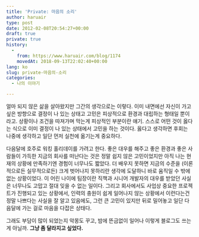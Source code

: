 ```yaml
---
title: 'Private: 마음의 소리'
author: haruair
type: post
date: 2012-02-08T20:54:27+00:00
draft: true
private: true
history:
  - 
    from: https://www.haruair.com/blog/1174
    movedAt: 2018-09-13T22:02:40+00:00
lang: ko
slug: private-마음의-소리
categories:
  - 나의 이야기

---
```

얼마 되지 않은 삶을 살아왔지만 그간의 생각으로는 이렇다. 이미 내면에선 자신이 가고싶은 방향으로 결정이 나 있는 상태고 고민은 피상적으로 환경과 대립하는 형태일 뿐이라고. 상황이나 조건을 따져가며 막는게 피상적인 부분이란 얘기. 스스로 어떤 것이 옳다는 식으로 이미 결정이 나 있는 상태에서 고민을 하는 것이다. 옳다고 생각하면 후회는 나중에 생각하고 일단 먼저 실천에 옮기는게 중요하다.

다음달에 호주로 워킹 홀리데이를 가려고 한다. 좋은 대우를 해주고 좋은 환경과 좋은 사람들이 가득한 지금의 회사를 떠난다는 것은 정말 쉽지 않은 고민이었지만 아직 나는 현재의 상황에 만족하기엔 경험이 너무나도 짧았다. 더 배우지 못하면 지금의 수준을 (이론적으로든 실무적으로든) 크게 벗어나지 못하리란 생각에 도달하니 바로 움직일 수 밖에 없는 상황이었다. 이 어린 나이에 팀장이란 직책과 시니어 개발자의 대우를 받았던 사실은 너무나도 고맙고 절대 잊을 수 없는 일이다. 그리고 회사에서도 사업상 중요한 프로젝트가 진행되고 있는 상황에서, 인력의 충원이 쉽게 일어나지 않는 상황에서 이런다는건 정말 나쁘다는 사실을 잘 알고 있음에도, 그런 큰 고민이 있지만 뒤로 밀어놓고 일단 다음달에 가는 걸로 마음을 다잡은 상태다.

그래도 부담이 많이 되었는지 악몽도 꾸고, 밤에 뜬금없이 일어나 이렇게 블로그도 쓰는게 아닐까. **그냥 좀 달라지고 싶었다.**